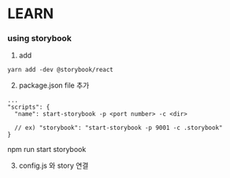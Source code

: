 # LEARN

### using storybook 

  1. add 
  ```
  yarn add -dev @storybook/react
  ```
  2. package.json file 추가
  ```
  ... 
  "scripts": {
    "name": start-storybook -p <port number> -c <dir>

    // ex) "storybook": "start-storybook -p 9001 -c .storybook"
  }
  ```
  npm run start storybook

  3. config.js 와 story 연결
  

